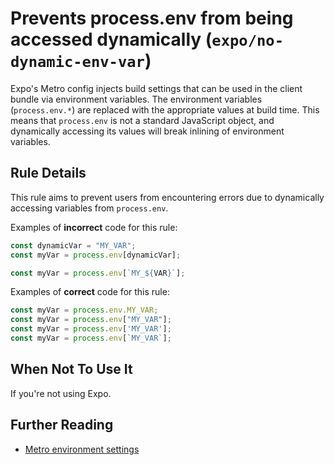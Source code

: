 # Prevents process.env from being accessed dynamically (`expo/no-dynamic-env-var`)

Expo's Metro config injects build settings that can be used in the client bundle via environment variables. The environment variables (`process.env.*`) are replaced with the appropriate values at build time. This means that `process.env` is not a standard JavaScript object, and dynamically accessing its values will break inlining of environment variables.

## Rule Details

This rule aims to prevent users from encountering errors due to dynamically accessing variables from `process.env`.

Examples of **incorrect** code for this rule:

```js
const dynamicVar = "MY_VAR";
const myVar = process.env[dynamicVar];

const myVar = process.env[`MY_${VAR}`];
```

Examples of **correct** code for this rule:

```js
const myVar = process.env.MY_VAR;
const myVar = process.env["MY_VAR"];
const myVar = process.env['MY_VAR'];
const myVar = process.env[`MY_VAR`];
```

## When Not To Use It

If you're not using Expo.

## Further Reading

- [Metro environment settings](https://docs.expo.dev/versions/latest/config/metro/#environment-settings)
